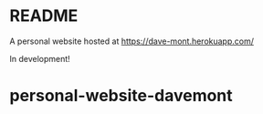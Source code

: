 # README

A personal website hosted at https://dave-mont.herokuapp.com/

In development!

# personal-website-davemont
